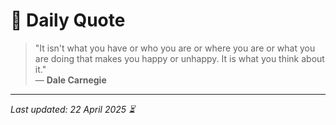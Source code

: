 # 📜 Daily Quote

> "It isn't what you have or who you are or where you are or what you are doing that makes you happy or unhappy. It is what you think about it."  
> — **Dale Carnegie**

---

_Last updated: 22 April 2025 ⏳_
